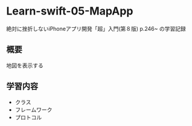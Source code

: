 # Learn-swift-05-MapApp
絶対に挫折しないiPhoneアプリ開発「超」入門(第８版) p.246~ の学習記録

## 概要
地図を表示する

## 学習内容
- クラス
- フレームワーク
- プロトコル
